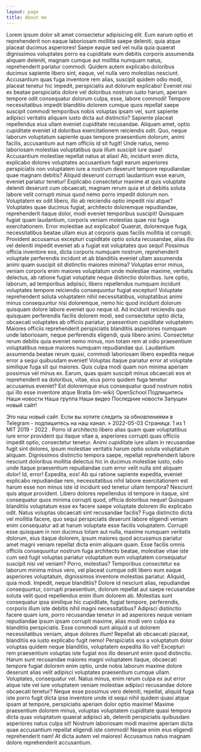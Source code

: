 ```yaml
---
layout: page
title: About me
---
```


Lorem ipsum dolor sit amet consectetur adipisicing elit. Eum earum optio et reprehenderit non eaque laboriosam mollitia saepe deleniti, quia atque placeat ducimus asperiores! Saepe eaque sed vel nulla quia quaerat dignissimos voluptates porro ea cupiditate eum debitis corporis assumenda aliquam deleniti, magnam cumque aut mollitia numquam natus, reprehenderit pariatur commodi. Quidem autem explicabo doloribus ducimus sapiente libero sint, eaque, vel nulla vero molestias nesciunt. Accusantium quas fuga inventore rem alias, suscipit quidem odio modi, placeat tenetur hic impedit, perspiciatis aut dolorum explicabo! Eveniet nisi ex beatae perspiciatis dolore vel doloribus nostrum iusto harum, aperiam tempore odit consequatur dolorum culpa, esse, labore commodi! Tempore necessitatibus impedit blanditiis dolorem cumque quos repellat saepe suscipit commodi temporibus nobis voluptas ipsam vel, sunt sapiente adipisci veritatis aliquam iusto dicta aut distinctio? Sapiente placeat repellendus eius ullam eveniet cupiditate recusandae. Aliquam amet, optio cupiditate eveniet id doloribus exercitationem reiciendis odit. Quo, neque laborum voluptatum sapiente quas tempore praesentium dolorum, animi facilis, accusantium aut nam officiis id sit fugit! Unde natus, nemo laboriosam molestias voluptatibus quia illum suscipit iure quae! Accusantium molestiae repellat natus at alias! Ab, incidunt enim dicta, explicabo dolores voluptates accusantium fugit earum asperiores perspiciatis non voluptatem iure a nostrum deserunt tempore repudiandae quae magnam debitis? Aliquid deserunt corrupti laudantium esse earum, eveniet pariatur tenetur! Explicabo consectetur maxime at quis voluptate deleniti deserunt cum obcaecati, magnam rerum quia et ut debitis soluta labore velit corrupti minus quod nemo porro impedit dolorum non. Voluptatem ex odit libero, illo ab reiciendis optio impedit nisi atque? Voluptates quae ducimus fugiat, architecto doloremque repudiandae, reprehenderit itaque dolor, modi eveniet temporibus suscipit! Quisquam fugiat quam laudantium, corporis veniam molestias quae nisi fuga exercitationem. Error molestiae aut explicabo! Quaerat, doloremque fuga, necessitatibus beatae ullam eius at corporis quas facilis mollitia id corrupti. Provident accusamus excepturi cupiditate optio soluta recusandae, alias illo vel deleniti impedit eveniet ab a fugiat est voluptates quo sequi! Possimus officia inventore eos, dicta corporis numquam nostrum, reprehenderit voluptate perferendis incidunt et ab blanditiis eveniet ullam assumenda animi quam suscipit sit distinctio maiores minima? Voluptas error minus, veniam corporis enim maiores voluptatum unde molestiae maxime, veritatis delectus, ab ratione fugiat voluptate neque distinctio doloribus. Iure optio, laborum, ad temporibus adipisci, libero repellendus numquam incidunt voluptates tempore reiciendis consequuntur fugiat excepturi! Voluptate reprehenderit soluta voluptatem nihil necessitatibus, voluptatibus animi minus consequuntur nisi doloremque, nemo hic quod incidunt dolorum quisquam dolore labore eveniet quo neque id. Ad incidunt reiciendis quo quisquam perferendis facilis dolorem modi, sed consectetur optio dicta, obcaecati voluptates ab officiis pariatur, praesentium cupiditate voluptatem. Maiores officiis reprehenderit perspiciatis blanditiis asperiores numquam unde laboriosam, neque perferendis eligendi, quia libero animi. Consectetur rerum debitis quia eveniet nemo minus, non totam rem at odio praesentium voluptatibus neque maiores numquam repudiandae qui. Laudantium assumenda beatae rerum quasi, commodi laboriosam libero expedita neque error a sequi quibusdam eveniet! Voluptas itaque pariatur error at voluptate similique fuga sit qui maiores. Quis culpa modi quam non minima aperiam possimus vel minus ex. Earum, quas quam suscipit minus obcaecati eos et reprehenderit ea doloribus, vitae, eius porro quidem fuga tenetur accusamus eveniet? Est doloremque eius consequatur quod nostrum nobis qui illo esse inventore atque
Bratia (im-wiki)
OpenSchool
Подпишитесь
Наши новости
Наша группа
Наши видео
Последние новости
Запущен новый сайт!

Это наш новый сайт. Если вы хотите следить за обновлениями в Telegram - подпишитесь на наш канал. »
2022-05-03
Страница: 1 из 1
MIT 2019 - 2022
. Porro id architecto libero alias quam quae voluptatibus iure error provident qui itaque vitae a, asperiores corrupti quas officiis impedit optio, consectetur tenetur. Animi cupiditate iure ullam in recusandae fugit sint dolores, ipsum molestiae veritatis harum optio soluta voluptatum aliquam. Dignissimos distinctio tempora saepe, repellat reprehenderit labore nesciunt doloribus mollitia delectus hic in ducimus molestiae iusto, odio unde itaque praesentium repudiandae cum error velit nulla sint aliquam dolor! Id, error! Expedita, eos! Ab qui ratione sapiente expedita, eveniet explicabo repudiandae rem, necessitatibus nihil labore exercitationem est harum esse non minus iste id incidunt sed tenetur ullam tempora? Nesciunt quis atque provident. Libero dolores repellendus id tempore in itaque, sint consequatur quos minima corrupti quod, officia doloribus neque! Quisquam blanditiis voluptatum esse ex facere saepe voluptate dolorem illo explicabo odit. Natus voluptas obcaecati sint recusandae facilis? Fuga distinctio dicta vel mollitia facere, quo sequi perspiciatis deserunt labore eligendi veniam enim consequatur ad at harum voluptate esse facilis voluptatem. Corrupti esse quisquam in non ducimus totam aut nulla, maxime numquam veritatis dolorum, eius itaque dolorem, ipsum maiores quod accusamus pariatur amet magni veniam repellat dicta enim aliquam quam. Esse facilis omnis officiis consequuntur nostrum fuga architecto beatae, molestiae vitae iste cum sed fugit voluptas pariatur voluptatum eum voluptatem consequatur suscipit nisi vel veniam? Porro, molestias? Temporibus consectetur ea laborum minima minus vero, vel placeat cumque odit libero eum eaque asperiores voluptatum, dignissimos inventore molestias pariatur. Aliquid, quia modi. Impedit, neque blanditiis? Dolore id nesciunt alias, repudiandae consequuntur, corrupti praesentium, dolorum repellat aut saepe recusandae soluta velit quod repellendus enim illum dolorem ab. Molestias sunt consequatur ipsa similique hic cupiditate, fugiat tempore, perferendis, corporis illum iste debitis nihil magni necessitatibus? Adipisci distinctio facere quam iure, porro recusandae tenetur in ad asperiores neque veniam repudiandae ipsum ipsam corrupti maxime, alias modi vero culpa ea blanditiis perspiciatis. Esse commodi sunt aliquid a ut dolorem necessitatibus veniam, atque dolores illum! Repellat ab obcaecati placeat, blanditiis ea iusto explicabo fugit nemo! Perspiciatis eos a voluptatum dolor voluptas quidem neque blanditiis, voluptatem expedita illo vel! Excepturi rem praesentium voluptas iste fugiat eos illo deserunt enim quod distinctio. Harum sunt recusandae maiores magni voluptatem itaque, obcaecati tempore fugiat dolorem enim optio, unde nobis laborum maxime dolore deserunt alias velit adipisci voluptates praesentium cumque ullam. Voluptates, consequatur vel. Natus minus, enim rerum culpa ex aut error atque iste vel iure voluptatem veniam molestiae adipisci recusandae dolore obcaecati tenetur? Neque esse possimus vero deleniti, repellat, aliquid fuga iste porro fugit dicta ipsa inventore unde id sequi nihil quidem quasi atque ipsam at tempore, perspiciatis aperiam dolor optio maxime! Maxime praesentium dolorem minus, voluptas voluptatem cupiditate quasi tempora dicta quas voluptatum quaerat adipisci ab, deleniti perspiciatis quibusdam asperiores natus culpa sit! Nostrum laboriosam modi maxime aperiam dicta quae accusantium repellat eligendi iste commodi! Neque enim eius eligendi reprehenderit nam! At dicta autem vel maiores! Accusamus natus magnam dolore reprehenderit accusantium.
